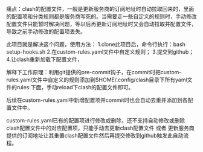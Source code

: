 
痛点：clash的配置文件，一般是更新服务商的订阅地址时自动拉取回来的，里面的配置项和分类规则都是服务商写死的。当需要走一些自定义的规则时，手动修改配置文件只能暂时解决问题，等以后再更新订阅地址时又会自动拉取并配置文件，导致之前手动修改的配置项丢失。

此项目就是解决这个问题，使用方法：
1.clone此项目后，命令行执行：bash setup-hooks.sh
2.在custom-rules.yaml文件中自定义规则；
3.提交到github；
4.让clash重新加载下配置文件，

解释下工作原理：利用git提供的pre-commit钩子，在commit时把custom-rules.yaml文件中自定义的规则添加到$HOME/.config/clash目录下所有yaml文件的rules:下面，手动reload下clash的配置文件即可。

后续在custom-rules.yaml中新增配置项并commit时也会自动去重并添加到各配置文件中。

custom-rules.yaml已有的配置项进行修改或删除，还不支持自动修改或删除clash配置文件中的对应配置项，只能手动去更新clash配置文件 或者 更新服务商提供的订阅地址让其重置clash配置文件然后再提交修改到github触发此自动流程。

